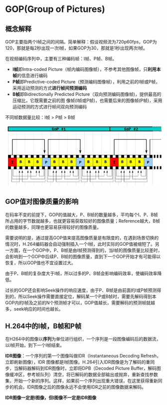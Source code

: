 # GOP(Group of Pictures)

## 概念解释

GOP主要指两个I帧之间的间隔。简单解释：假设视频流为720p60fps，GOP为120，那就是每2秒出现一次I帧，如果GOP为30，那就是1秒出现两次I帧。

在视频编码序列中，主要有三种编码帧：I帧、P帧、B帧。

- **I帧**即Intra-coded Picture（帧内编码图像帧），不参考其他图像帧，只**利用本帧**的信息进行编码
- **P帧**即Predictive-coded Picture（预测编码图像帧），利用之前的I帧或P帧，采用运动预测的方式**进行帧间预测编码**
- **B帧**即Bidirectionally Predicted Picture（双向预测编码图像帧)，提供最高的压缩比，它既需要之前的图
  像帧(I帧或P帧)，也需要后来的图像帧(P帧)，采用运动预测的方式进行帧间双向预测编码

不同帧数据量比较：I帧 > P帧 > B帧

![img](../assets/653161-20211216165707365-1947946625.png)

## GOP值对图像质量的影响

在码率不变的前提下，GOP的值越大，P、B帧的数量越多，平均每个I、P、B帧所占用的字节数就越多，也就更容易获取较好的图像质量；Reference越大，B帧的数量越多，同理也更容易获得较好的图像质量。

需要说明的是，通过提高GOP值来提高图像质量是有限度的，在遇到场景切换的情况时，H.264编码器会自动强制插入一个I帧，此时实际的GOP值被缩短了。另一方面，在一个GOP中，P、B帧是由I帧预测得到的，当I帧的图像质量比较差时，会影响到一个GOP中后续P、B帧的图像质量，直到下一个GOP开始才有可能得以恢复，所以GOP值也不宜设置过大。

由于P、B帧的复杂度大于I帧，所以过多的P、B帧会影响编码效率，使编码效率降低。

过长的GOP还会影响Seek操作的响应速度，由于P、B帧是由前面的I或P帧预测得到的，所以Seek操作需要直接定位，解码某一个P或B帧时，需要先解码得到本GOP内的I帧及之前的N个预测帧才可以，GOP值越长，需要解码的预测帧就越多，seek响应的时间也越长。

## H.264中的I帧，B帧和P帧

在H264中的图像以**序列**为单位进行组织，一个序列是一段图像编码后的数据流，以I帧开始，到下一个I帧结束。

**IDR图像**：一个序列的第一个图像叫做IDR（Instantaneous Decoding Refresh，立即刷新图像），IDR 图像都是I帧图像。H.264引入IDR图像是为了解码的重同步，当解码器解码到IDR图像时，立即将DPB（Decoded Picture Buffer，解码图像缓冲区，参考帧队列）清空，将已解码的数据全部输出或抛弃，重新查找参数集，开始一个新的序列。这样，如果前一个序列出现重大错误，在这里获得重新同步的机会。IDR图像之后的图像永远不会使用IDR之前的图像数据来解码。

**IDR图像一定是I图像，但I图像不一定是IDR图像**

